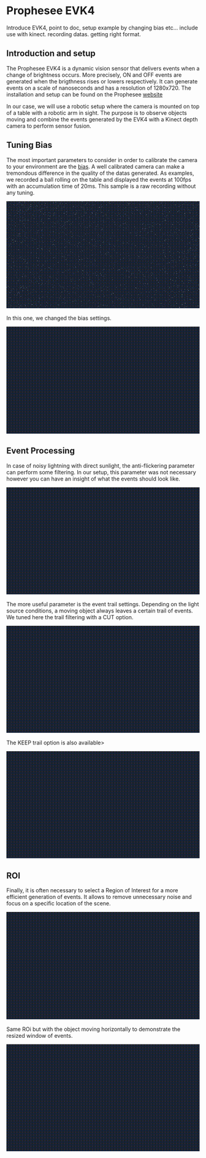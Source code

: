 # Prophesee EVK4

Introduce EVK4, point to doc, setup example by changing bias etc...
include use with kinect.
recording datas. getting right format.

## Introduction and setup

The Prophesee EVK4 is a dynamic vision sensor that delivers events when a change of brightness occurs. More precisely, ON and OFF events are generated when the brigthness rises or lowers respectively. It can generate events on a scale of nanoseconds and has a resolution of 1280x720. The installation and setup can be found on the Prophesee [website](https://docs.prophesee.ai/stable/get_started/index.html)

In our case, we will use a robotic setup where the camera is mounted on top of a table with a robotic arm in sight. The purpose is to observe objects moving and combine the events generated by the EVK4 with a Kinect depth camera to perform sensor fusion.

## Tuning Bias

The most important parameters to consider in order to calibrate the camera to your environment are the [bias](https://docs.prophesee.ai/stable/hw/manuals/biases.html#chapter-biases). A well calibrated camera can make a tremondous difference in the quality of the datas generated. As examples, we recorded a ball rolling on the table and displayed the events at 100fps with an accumulation time of 20ms. This sample is a raw recording without any tuning.

![test](https://github.com/rouzinho/Neuromorphic-Computing/blob/main/img/no_bias.gif?raw=true)

In this one, we changed the bias settings.

![test](https://github.com/rouzinho/Neuromorphic-Computing/blob/main/img/bias.gif?raw=true)

## Event Processing

In case of noisy lightning with direct sunlight, the anti-flickering parameter can perform some filtering. In our setup, this parameter was not necessary however you can have an insight of what the events should look like.

![test](https://github.com/rouzinho/Neuromorphic-Computing/blob/main/img/anti_flicker.gif?raw=true)

The more useful parameter is the event trail settings. Depending on the light source conditions, a moving object always leaves a certain trail of events. We tuned here the trail filtering with a CUT option. 

![test](https://github.com/rouzinho/Neuromorphic-Computing/blob/main/img/cut_trail.gif?raw=true)

The KEEP trail option is also available>

![test](https://github.com/rouzinho/Neuromorphic-Computing/blob/main/img/keep_trail.gif?raw=true)

## ROI

Finally, it is often necessary to select a Region of Interest for a more efficient generation of events. It allows to remove unnecessary noise and focus on a specific location of the scene.

![test](https://github.com/rouzinho/Neuromorphic-Computing/blob/main/img/roi_up.gif?raw=true)

Same ROi but with the object moving horizontally to demonstrate the resized window of events.

![test](https://github.com/rouzinho/Neuromorphic-Computing/blob/main/img/roi_left.gif?raw=true)